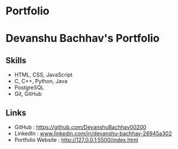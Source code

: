 # Portfolio
# Devanshu Bachhav's Portfolio

## Skills
- HTML, CSS, JavaScript
- C, C++, Python, Java
- PostgreSQL
- Git, GitHub

## Links
- GitHub : https://github.com/DevanshuBachhav00200
- LinkedIn : www.linkedin.com/in/devanshu-bachhav-26945a302
- Portfolio Website : http://127.0.0.1:5500/index.html
